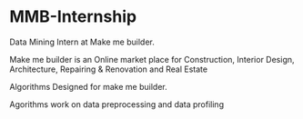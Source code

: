 # MMB-Internship

Data Mining Intern at Make me builder.


Make me builder is an Online market place for Construction, Interior Design, Architecture, Repairing & Renovation and Real Estate


Algorithms Designed for make me builder.


Agorithms work on data preprocessing and data profiling
